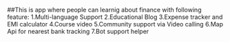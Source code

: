 ##This is app where people can learnig about finance with following feature:
1.Multi-language Support
2.Educational Blog
3.Expense tracker and EMI calculator
4.Course video
5.Community support via Video calling
6.Map Api for nearest bank tracking
7.Bot support helper
